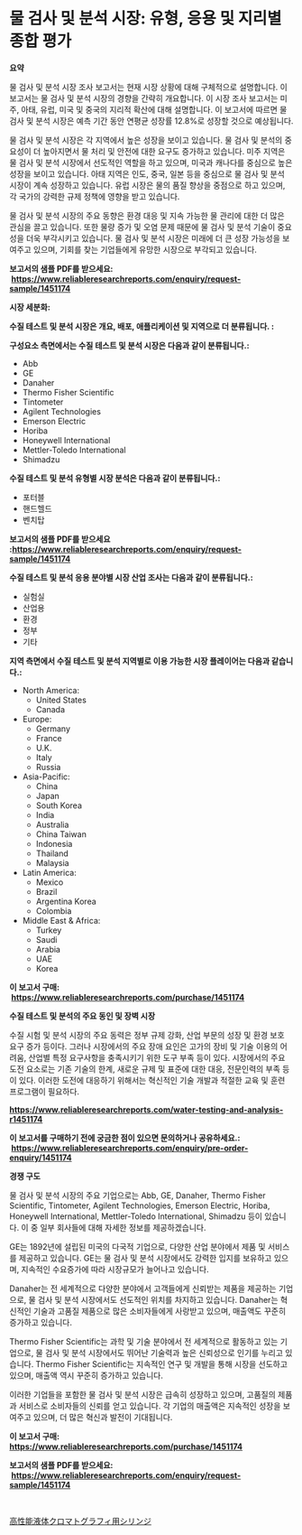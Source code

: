 <p><h1>물 검사 및 분석 시장: 유형, 응용 및 지리별 종합 평가</h1></p><p><strong>요약</strong></p>
<p><p>물 검사 및 분석 시장 조사 보고서는 현재 시장 상황에 대해 구체적으로 설명합니다. 이 보고서는 물 검사 및 분석 시장의 경향을 간략히 개요합니다. 이 시장 조사 보고서는 미주, 아태, 유럽, 미국 및 중국의 지리적 확산에 대해 설명합니다. 이 보고서에 따르면 물 검사 및 분석 시장은 예측 기간 동안 연평균 성장률 12.8%로 성장할 것으로 예상됩니다.</p><p>물 검사 및 분석 시장은 각 지역에서 높은 성장을 보이고 있습니다. 물 검사 및 분석의 중요성이 더 높아지면서 물 처리 및 안전에 대한 요구도 증가하고 있습니다. 미주 지역은 물 검사 및 분석 시장에서 선도적인 역할을 하고 있으며, 미국과 캐나다를 중심으로 높은 성장을 보이고 있습니다. 아태 지역은 인도, 중국, 일본 등을 중심으로 물 검사 및 분석 시장이 계속 성장하고 있습니다. 유럽 시장은 물의 품질 향상을 중점으로 하고 있으며, 각 국가의 강력한 규제 정책에 영향을 받고 있습니다.</p><p>물 검사 및 분석 시장의 주요 동향은 환경 대응 및 지속 가능한 물 관리에 대한 더 많은 관심을 끌고 있습니다. 또한 물량 증가 및 오염 문제 때문에 물 검사 및 분석 기술이 중요성을 더욱 부각시키고 있습니다. 물 검사 및 분석 시장은 미래에 더 큰 성장 가능성을 보여주고 있으며, 기회를 찾는 기업들에게 유망한 시장으로 부각되고 있습니다.</p></p>
<p><strong>보고서의 샘플 PDF를 받으세요: &nbsp;<a href="https://www.reliableresearchreports.com/enquiry/request-sample/1451174">https://www.reliableresearchreports.com/enquiry/request-sample/1451174</a></strong></p>
<p><strong>시장 세분화:</strong></p>
<p><strong> 수질 테스트 및 분석 시장은 개요, 배포, 애플리케이션 및 지역으로 더 분류됩니다. :</strong></p>
<p><strong>구성요소 측면에서는 수질 테스트 및 분석 시장은 다음과 같이 분류됩니다.:</strong></p>
<p><ul><li>Abb</li><li>GE</li><li>Danaher</li><li>Thermo Fisher Scientific</li><li>Tintometer</li><li>Agilent Technologies</li><li>Emerson Electric</li><li>Horiba</li><li>Honeywell International</li><li>Mettler-Toledo International</li><li>Shimadzu</li></ul></p>
<p><strong> 수질 테스트 및 분석 유형별 시장 분석은 다음과 같이 분류됩니다.:</strong></p>
<p><ul><li>포터블</li><li>핸드헬드</li><li>벤치탑</li></ul></p>
<p><strong>보고서의 샘플 PDF를 받으세요 :<a href="https://www.reliableresearchreports.com/enquiry/request-sample/1451174">https://www.reliableresearchreports.com/enquiry/request-sample/1451174</a></strong></p>
<p><strong> 수질 테스트 및 분석 응용 분야별 시장 산업 조사는 다음과 같이 분류됩니다.:</strong></p>
<p><ul><li>실험실</li><li>산업용</li><li>환경</li><li>정부</li><li>기타</li></ul></p>
<p><strong>지역 측면에서 수질 테스트 및 분석 지역별로 이용 가능한 시장 플레이어는 다음과 같습니다.:</strong></p>
<p><ul>
    <li>
        North America:
        <ul>
            <li>United States</li>
            <li>Canada</li>
        </ul>
    </li>
    <li>
        Europe:
        <ul>
            <li>Germany</li>
            <li>France</li>
            <li>U.K.</li>
            <li>Italy</li>
            <li>Russia</li>
        </ul>
    </li>
    <li>
        Asia-Pacific:
        <ul>
            <li>China</li>
            <li>Japan</li>
            <li>South Korea</li>
            <li>India</li>
            <li>Australia</li>
            <li>China Taiwan</li>
            <li>Indonesia</li>
            <li>Thailand</li>
            <li>Malaysia</li>
        </ul>
    </li>
    <li>
        Latin America:
        <ul>
            <li>Mexico</li>
            <li>Brazil</li>
            <li>Argentina Korea</li>
            <li>Colombia</li>
        </ul>
    </li>
    <li>
        Middle East & Africa:
        <ul>
            <li>Turkey</li>
            <li>Saudi</li>
            <li>Arabia</li>
            <li>UAE</li>
            <li>Korea</li>
        </ul>
    </li>
    </ul></p>
<p><strong>이 보고서 구매: &nbsp;<a href="https://www.reliableresearchreports.com/purchase/1451174">https://www.reliableresearchreports.com/purchase/1451174</a></strong></p>
<p><strong>수질 테스트 및 분석의 주요 동인 및 장벽 시장</strong></p>
<p><p>수질 시험 및 분석 시장의 주요 동력은 정부 규제 강화, 산업 부문의 성장 및 환경 보호 요구 증가 등이다. 그러나 시장에서의 주요 장애 요인은 고가의 장비 및 기술 이용의 어려움, 산업별 특정 요구사항을 충족시키기 위한 도구 부족 등이 있다. 시장에서의 주요 도전 요소로는 기존 기술의 한계, 새로운 규제 및 표준에 대한 대응, 전문인력의 부족 등이 있다. 이러한 도전에 대응하기 위해서는 혁신적인 기술 개발과 적절한 교육 및 훈련 프로그램이 필요하다.</p></p>
<p><strong><a href="https://www.reliableresearchreports.com/water-testing-and-analysis-r1451174">https://www.reliableresearchreports.com/water-testing-and-analysis-r1451174</a></strong></p>
<p><strong>이 보고서를 구매하기 전에 궁금한 점이 있으면 문의하거나 공유하세요.: &nbsp;<a href="https://www.reliableresearchreports.com/enquiry/pre-order-enquiry/1451174">https://www.reliableresearchreports.com/enquiry/pre-order-enquiry/1451174</a></strong></p>
<p><strong>경쟁 구도</strong></p>
<p><p>물 검사 및 분석 시장의 주요 기업으로는 Abb, GE, Danaher, Thermo Fisher Scientific, Tintometer, Agilent Technologies, Emerson Electric, Horiba, Honeywell International, Mettler-Toledo International, Shimadzu 등이 있습니다. 이 중 일부 회사들에 대해 자세한 정보를 제공하겠습니다.</p><p>GE는 1892년에 설립된 미국의 다국적 기업으로, 다양한 산업 분야에서 제품 및 서비스를 제공하고 있습니다. GE는 물 검사 및 분석 시장에서도 강력한 입지를 보유하고 있으며, 지속적인 수요증가에 따라 시장규모가 늘어나고 있습니다.</p><p>Danaher는 전 세계적으로 다양한 분야에서 고객들에게 신뢰받는 제품을 제공하는 기업으로, 물 검사 및 분석 시장에서도 선도적인 위치를 차지하고 있습니다. Danaher는 혁신적인 기술과 고품질 제품으로 많은 소비자들에게 사랑받고 있으며, 매출액도 꾸준히 증가하고 있습니다.</p><p>Thermo Fisher Scientific는 과학 및 기술 분야에서 전 세계적으로 활동하고 있는 기업으로, 물 검사 및 분석 시장에서도 뛰어난 기술력과 높은 신뢰성으로 인기를 누리고 있습니다. Thermo Fisher Scientific는 지속적인 연구 및 개발을 통해 시장을 선도하고 있으며, 매출액 역시 꾸준히 증가하고 있습니다.</p><p>이러한 기업들을 포함한 물 검사 및 분석 시장은 급속히 성장하고 있으며, 고품질의 제품과 서비스로 소비자들의 신뢰를 얻고 있습니다. 각 기업의 매출액은 지속적인 성장을 보여주고 있으며, 더 많은 혁신과 발전이 기대됩니다.</p></p>
<p><strong>이 보고서 구매: &nbsp; <a href="https://www.reliableresearchreports.com/purchase/1451174">https://www.reliableresearchreports.com/purchase/1451174</a></strong></p>
<p><strong>보고서의 샘플 PDF를 받으세요: &nbsp;<a href="https://www.reliableresearchreports.com/enquiry/request-sample/1451174">https://www.reliableresearchreports.com/enquiry/request-sample/1451174</a></strong><strong></strong></p>
<p>&nbsp;</p>
<p><p><a href="https://github.com/ppmazlotr77499/Market-Research-Report-List-1/blob/main/641755222646.md">高性能液体クロマトグラフィ用シリンジ</a></p></p>